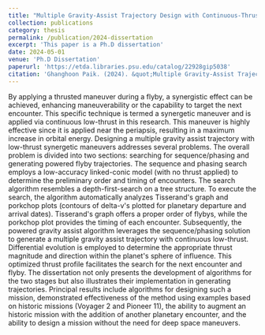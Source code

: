```yaml
---
title: "Multiple Gravity-Assist Trajectory Design with Continuous-Thrust Synergetic Maneuvers"
collection: publications
category: thesis
permalink: /publication/2024-dissertation
excerpt: 'This paper is a Ph.D dissertation'
date: 2024-05-01
venue: 'Ph.D Dissertation'
paperurl: 'https://etda.libraries.psu.edu/catalog/22928gip5038'
citation: 'Ghanghoon Paik. (2024). &quot;Multiple Gravity-Assist Trajectory Design with Continuous-Thrust Synergetic Maneuvers.&quot;'
---
```


By applying a thrusted maneuver during a flyby, a synergistic effect can be achieved, enhancing maneuverability or the capability to target the next encounter. This specific technique is termed a synergetic maneuver and is applied via continuous low-thrust in this research. This maneuver is highly effective since it is applied near the periapsis, resulting in a maximum increase in orbital energy. Designing a multiple gravity assist trajectory with low-thrust synergetic maneuvers addresses several problems. The overall problem is divided into two sections: searching for sequence/phasing and generating powered flyby trajectories. The sequence and phasing search employs a low-accuracy linked-conic model (with no thrust applied) to determine the preliminary order and timing of encounters. The search algorithm resembles a depth-first-search on a tree structure. To execute the search, the algorithm automatically analyzes Tisserand's graph and porkchop plots (contours of delta-v's plotted for planetary departure and arrival dates). Tisserand's graph offers a proper order of flybys, while the porkchop plot provides the timing of each encounter. Subsequently, the powered gravity assist algorithm leverages the sequence/phasing solution to generate a multiple gravity assist trajectory with continuous low-thrust. Differential evolution is employed to determine the appropriate thrust magnitude and direction within the planet's sphere of influence. This optimized thrust profile facilitates the search for the next encounter and flyby. The dissertation not only presents the development of algorithms for the two stages but also illustrates their implementation in generating trajectories. Principal results include algorithms for designing such a mission, demonstrated effectiveness of the method using examples based on historic missions (Voyager 2 and Pioneer 11), the ability to augment an historic mission with the addition of another planetary encounter, and the ability to design a mission without the need for deep space maneuvers.
